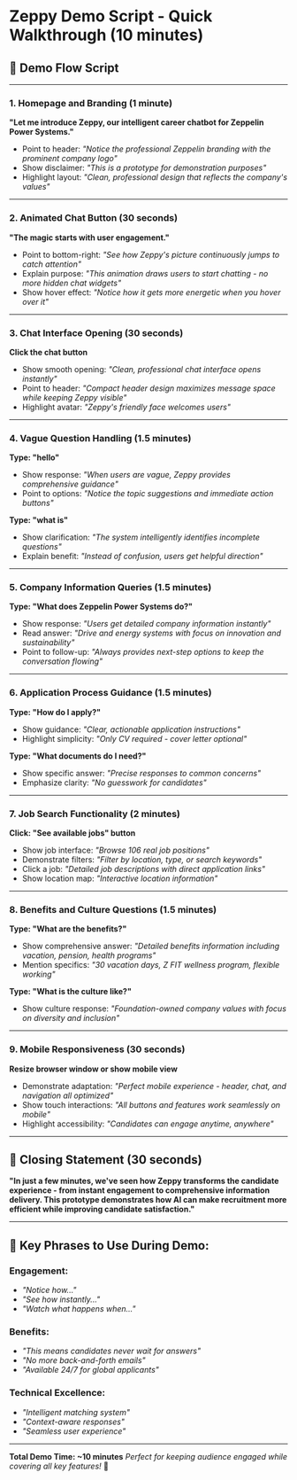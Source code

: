 # Zeppy Demo Script - Quick Walkthrough (10 minutes)

## 🎯 **Demo Flow Script**

---

### 1. **Homepage and Branding** (1 minute)
**"Let me introduce Zeppy, our intelligent career chatbot for Zeppelin Power Systems."**

- Point to header: *"Notice the professional Zeppelin branding with the prominent company logo"*
- Show disclaimer: *"This is a prototype for demonstration purposes"*
- Highlight layout: *"Clean, professional design that reflects the company's values"*

---

### 2. **Animated Chat Button** (30 seconds)
**"The magic starts with user engagement."**

- Point to bottom-right: *"See how Zeppy's picture continuously jumps to catch attention"*
- Explain purpose: *"This animation draws users to start chatting - no more hidden chat widgets"*
- Show hover effect: *"Notice how it gets more energetic when you hover over it"*

---

### 3. **Chat Interface Opening** (30 seconds)
**Click the chat button**

- Show smooth opening: *"Clean, professional chat interface opens instantly"*
- Point to header: *"Compact header design maximizes message space while keeping Zeppy visible"*
- Highlight avatar: *"Zeppy's friendly face welcomes users"*

---

### 4. **Vague Question Handling** (1.5 minutes)
**Type: "hello"**

- Show response: *"When users are vague, Zeppy provides comprehensive guidance"*
- Point to options: *"Notice the topic suggestions and immediate action buttons"*

**Type: "what is"**

- Show clarification: *"The system intelligently identifies incomplete questions"*
- Explain benefit: *"Instead of confusion, users get helpful direction"*

---

### 5. **Company Information Queries** (1.5 minutes)
**Type: "What does Zeppelin Power Systems do?"**

- Show response: *"Users get detailed company information instantly"*
- Read answer: *"Drive and energy systems with focus on innovation and sustainability"*
- Point to follow-up: *"Always provides next-step options to keep the conversation flowing"*

---

### 6. **Application Process Guidance** (1.5 minutes)
**Type: "How do I apply?"**

- Show guidance: *"Clear, actionable application instructions"*
- Highlight simplicity: *"Only CV required - cover letter optional"*

**Type: "What documents do I need?"**

- Show specific answer: *"Precise responses to common concerns"*
- Emphasize clarity: *"No guesswork for candidates"*

---

### 7. **Job Search Functionality** (2 minutes)
**Click: "See available jobs" button**

- Show job interface: *"Browse 106 real job positions"*
- Demonstrate filters: *"Filter by location, type, or search keywords"*
- Click a job: *"Detailed job descriptions with direct application links"*
- Show location map: *"Interactive location information"*

---

### 8. **Benefits and Culture Questions** (1.5 minutes)
**Type: "What are the benefits?"**

- Show comprehensive answer: *"Detailed benefits information including vacation, pension, health programs"*
- Mention specifics: *"30 vacation days, Z FIT wellness program, flexible working"*

**Type: "What is the culture like?"**

- Show culture response: *"Foundation-owned company values with focus on diversity and inclusion"*

---

### 9. **Mobile Responsiveness** (30 seconds)
**Resize browser window or show mobile view**

- Demonstrate adaptation: *"Perfect mobile experience - header, chat, and navigation all optimized"*
- Show touch interactions: *"All buttons and features work seamlessly on mobile"*
- Highlight accessibility: *"Candidates can engage anytime, anywhere"*

---

## 🎯 **Closing Statement** (30 seconds)
**"In just a few minutes, we've seen how Zeppy transforms the candidate experience - from instant engagement to comprehensive information delivery. This prototype demonstrates how AI can make recruitment more efficient while improving candidate satisfaction."**

---

## 📝 **Key Phrases to Use During Demo:**

### **Engagement**:
- *"Notice how..."*
- *"See how instantly..."*
- *"Watch what happens when..."*

### **Benefits**:
- *"This means candidates never wait for answers"*
- *"No more back-and-forth emails"*
- *"Available 24/7 for global applicants"*

### **Technical Excellence**:
- *"Intelligent matching system"*
- *"Context-aware responses"*
- *"Seamless user experience"*

---

**Total Demo Time: ~10 minutes**
*Perfect for keeping audience engaged while covering all key features!* 🚀
